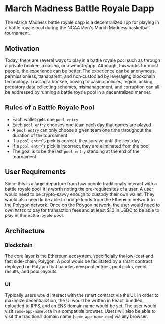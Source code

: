# March Madness Battle Royale Dapp

The March Madness battle royale dapp is a decentralized app for playing in a battle royale pool during the NCAA Men's March Madness basketball tournament.

## Motivation

Today, there are several ways to play in a battle royale pool such as through a private bookee, a casino, or a website/app. Although, this works for most people, the experience can be better. The experience can be anonymous, permissionless, transparent, and non-custodied by leveraging blockchain technology. Trusting a bookee, bowing to casino policies, region locking, predatory data collecting schemes, mismanagement, and corruption can all be addressed by running a battle royale pool in a decentralized manner.

## Rules of a Battle Royale Pool

- Each wallet gets one `pool entry`
- Each `pool entry` chooses one team each day that games are played
- A `pool entry` can only choose a given team one time throughout the duration of the tournament
- If a `pool entry`'s pick is correct, they survive until the next day
- If a `pool entry`'s pick is incorrect, they are eliminated from the pool
- The goal is to be the last `pool entry` standing at the end of the tournament

## User Requirements

Since this is a large departure from how people traditionally interact with a battle royale pool, it is worth noting the pre-requiresites of a user. A user would need to be crypto-savvy enough to custody their own wallet. They would also need to be able to bridge funds from the Ethereum network to the Polygon network. Once on the Polygon network, the user would need to own `MATIC` to pay for transaction fees and at least $10 in USDC to be able to play in the battle royale pool.

## Architecture

### Blockchain

The core layer is the Ethereum ecosystem, specificially the low-cost and fast side-chain, Polygon. A pool would be facilitated by a smart contract deployed on Polygon that handles new pool entries, pool picks, event results, and pool payouts.

### UI

Typically users would interact with the smart contract via the UI. In order to maximize decentraliztion, the UI would be written in React, bundled, uploaded to IPFS, and an ENS domain name would be set. The user would visit `some-app-name.eth` in a compatible browser. Users will also be able to visit the traditional domain name (`some-app-name.com`) via any browser.
